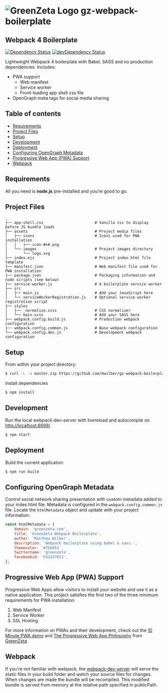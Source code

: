 # ![GreenZeta Logo](https://www.greenzeta.com/android-icon-72x72.png) gz-webpack-boilerplate
## Webpack 4 Boilerplate

[![Dependency Status](https://david-dm.org/mwilber/gz-webpack-boilerplate.svg)](https://david-dm.org/mwilber/gz-webpack-boilerplate)
[![devDependency Status](https://david-dm.org/mwilber/gz-webpack-boilerplate/dev-status.svg)](https://david-dm.org/mwilber/gz-webpack-boilerplate)

Lightweight Webpack 4 boilerplate with Babel, SASS and no production dependencies. Includes: 
* PWA support 
    * Web manifest
    * Service worker
    * Front-loading app shell css file
* OpenGraph meta tags for social media sharing

## Table of contents
- [Requirements](#requirements)
- [Project Files](#project-files)
- [Setup](#setup)
- [Development](#development)
- [Deployment](#deployment)
- [Configuring OpenGraph Metadata](#configuring-opengraph-metadata)
- [Progressive Web App (PWA) Support](#progressive-web-app-pwa-support)
- [Webpack](#webpack)

## Requirements
All you need is <b>node.js</b> pre-installed and you’re good to go.

## Project Files
```
.
├── app-shell.css                       # Vanilla css to display before JS bundle loads
├── assets                              # Project media files
│   ├── icons                           # Icons used for PWA installation
│   │   ├── icon-#x#.png
│   └── images                          # Project images directory
│       └── logo.svg            
├── index.ejs                           # Project index.html file template
├── manifest.json                       # Web manifest file used for PWA installation
├── package.json                        # Packaging information and node scripts (see below)
├── service-worker.js                   # A boilerplate service worker
├── src
│   ├── main.js                         # Add your JavaScript here
│   └── serviceWorkerRegistration.js    # Optional service worker registration script
├── styles
│   ├── _normalize.scss                 # CSS normalizer
│   └── main.scss                       # Add your SASS here
├── webpack.config.build.js             # Production webpack configuration
├── webpack.config.common.js            # Base webpack configuration
└── webpack.config.dev.js               # Development webpack configuration
```

## Setup
From within your project directory:
```sh
$ curl -L -o master.zip https://github.com/mwilber/gz-webpack-boilerplate/archive/master.zip && unzip master.zip && rm master.zip && mv -n ./gz-webpack-boilerplate-master/{.,}* ./ && rm -r ./gz-webpack-boilerplate-master
```
Install dependencies
```sh
$ npm install
```

## Development
Run the local webpack-dev-server with livereload and autocompile on [http://localhost:8699/](http://localhost:8699/)
```sh
$ npm start
```
## Deployment
Build the current application
```sh
$ npm run build
```

## Configuring OpenGraph Metadata
Control social network sharing presentation with custom metadata added to your index.html file. Metadata is configured in the `webpack.config.common.js` file. Locate the `htmlMetadata` object and update with your project information:
```js
const htmlMetadata = {
    domain: 'greenzeta.com',
    title: 'GreenZeta Webpack Boilerplate',
    author: 'Matthew Wilber',
    description: 'Webpack boilerplate using babel & sass.',
    themecolor: '#7bb951',
    twittername: 'greenzeta',
    facebookid: '631337813',
};
```

## Progressive Web App (PWA) Support
Progressive Web Apps allow visitors to install your website and use it as a native application. This project satisfies the first two of the three minimum requirements for PWA installation:
1. Web Manifest
2. Service Worker
3. SSL Hosting

For more information on PWAs and their development, check out the [10 Minute PWA demo](https://www.greenzeta.com/the-10-minute-progressive-web-app/) and [The Progressive Web App Philosophy](https://www.greenzeta.com/tessera/the-pwa-philosophy/) from [GreenZeta](http://greenzeta.com)

## Webpack
If you're not familiar with webpack, the [webpack-dev-server](https://webpack.js.org/configuration/dev-server/) will serve the static files in your build folder and watch your source files for changes.
When changes are made the bundle will be recompiled. This modified bundle is served from memory at the relative path specified in publicPath.
